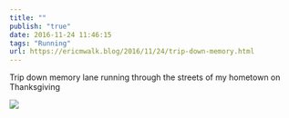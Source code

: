 ```yaml
---
title: ""
publish: "true"
date: 2016-11-24 11:46:15
tags: "Running"
url: https://ericmwalk.blog/2016/11/24/trip-down-memory.html
---
```


Trip down memory lane running through the streets of my hometown on Thanksgiving

![](https://ericmwalk.blog/uploads/2022/6f0ab97e4b.jpg)